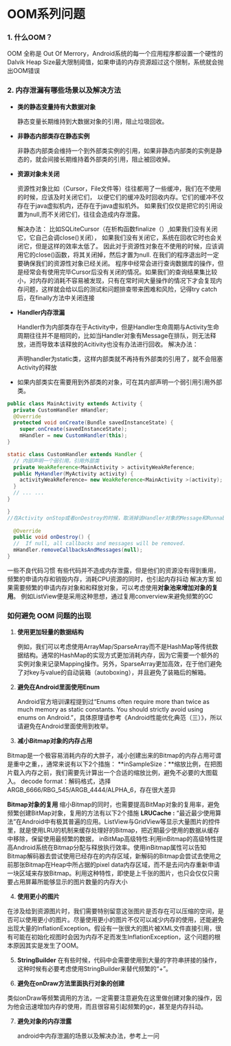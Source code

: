 # OOM系列问题

### 1. 什么OOM？

OOM 全称是 Out Of Merrory，Android系统的每一个应用程序都设置一个硬性的Dalvik Heap Size最大限制阈值，如果申请的内存资源超过这个限制，系统就会抛出OOM错误

### 2. 内存泄漏有哪些场景以及解决方法

  * **类的静态变量持有大数据对象** 

    静态变量长期维持到大数据对象的引用，阻止垃圾回收。

  * **非静态内部类存在静态实例** 

    非静态内部类会维持一个到外部类实例的引用，如果非静态内部类的实例是静态的，就会间接长期维持着外部类的引用，阻止被回收掉。

  * **资源对象未关闭**

     资源性对象比如（Cursor，File文件等）往往都用了一些缓冲，我们在不使用的时候，应该及时关闭它们， 以便它们的缓冲及时回收内存。它们的缓冲不仅存在于java虚拟机内，还存在于java虚拟机外。 如果我们仅仅是把它的引用设置为null,而不关闭它们，往往会造成内存泄露。

    解决办法： 比如SQLiteCursor（在析构函数finalize（）,如果我们没有关闭它，它自己会调close()关闭）， 如果我们没有关闭它，系统在回收它时也会关闭它，但是这样的效率太低了。 因此对于资源性对象在不使用的时候，应该调用它的close()函数，将其关闭掉，然后才置为null. 在我们的程序退出时一定要确保我们的资源性对象已经关闭。 程序中经常会进行查询数据库的操作，但是经常会有使用完毕Cursor后没有关闭的情况。如果我们的查询结果集比较小，对内存的消耗不容易被发现，只有在常时间大量操作的情况下才会复现内存问题，这样就会给以后的测试和问题排查带来困难和风险，记得try catch后，在finally方法中关闭连接

  * **Handler内存泄漏**

    Handler作为内部类存在于Activity中，但是Handler生命周期与Activity生命周期往往并不是相同的，比如当Handler对象有Message在排队，则无法释放，进而导致本该释放的Acitivity也没有办法进行回收。 解决办法：

    声明handler为static类，这样内部类就不再持有外部类的引用了，就不会阻塞Activity的释放

  * 如果内部类实在需要用到外部类的对象，可在其内部声明一个弱引用引用外部类。
  ​

```java
public class MainActivity extends Activity {
  private CustomHandler mHandler;
  @Override
  protected void onCreate(Bundle savedInstanceState) {
    super.onCreate(savedInstanceState);
    mHandler = new CustomHandler(this);
}
```


```java
static class CustomHandler extends Handler {
  // 内部声明一个弱引用，引用外部类
  private WeakReference<MainActivity > activityWeakReference;
  public MyHandler(MyActivity activity) {
    activityWeakReference= new WeakReference<MainActivity >(activity);
  }
  // ... ...   
}

}
//在Activity onStop或者onDestroy的时候，取消掉该Handler对象的Message和Runnable
  
  @Override
  public void onDestroy() {
  //  If null, all callbacks and messages will be removed.
  mHandler.removeCallbacksAndMessages(null);
}
```
一些不良代码习惯 有些代码并不造成内存泄露，但是他们的资源没有得到重用，频繁的申请内存和销毁内存，消耗CPU资源的同时，也引起内存抖动 解决方案 如果需要频繁的申请内存对象和和释放对象，可以考虑使用**对象池来增加对象的复用**。 例如ListView便是采用这种思想，通过复用converview来避免频繁的GC





### 如何避免 OOM 问题的出现

1. **使用更加轻量的数据结构**

   例如，我们可以考虑使用ArrayMap/SparseArray而不是HashMap等传统数据结构。通常的HashMap的实现方式更加消耗内存，因为它需要一个额外的实例对象来记录Mapping操作。另外，SparseArray更加高效，在于他们避免了对key与value的自动装箱（autoboxing），并且避免了装箱后的解箱。


2. **避免在Android里面使用Enum** 

   Android官方培训课程提到过“Enums often require more than twice as much memory as static constants. You should strictly avoid using enums on Android.”，具体原理请参考《Android性能优化典范（三）》，所以请避免在Android里面使用到枚举。

3. **减小Bitmap对象的内存占用** 

  Bitmap是一个极容易消耗内存的大胖子，减小创建出来的Bitmap的内存占用可谓是重中之重，，通常来说有以下2个措施： **inSampleSize：**缩放比例，在把图片载入内存之前，我们需要先计算出一个合适的缩放比例，避免不必要的大图载入。 decode format：解码格式，选择ARGB_6666/RBG_545/ARGB_4444/ALPHA_6，存在很大差异

  **Bitmap对象的复用** 缩小Bitmap的同时，也需要提高BitMap对象的复用率，避免频繁创建BitMap对象，复用的方法有以下2个措施 **LRUCache :** “最近最少使用算法”在Android中有极其普遍的应用。ListView与GridView等显示大量图片的控件里，就是使用LRU的机制来缓存处理好的Bitmap，把近期最少使用的数据从缓存中移除，保留使用最频繁的数据， inBitMap高级特性:利用inBitmap的高级特性提高Android系统在Bitmap分配与释放执行效率。使用inBitmap属性可以告知Bitmap解码器去尝试使用已经存在的内存区域，新解码的Bitmap会尝试去使用之前那张Bitmap在Heap中所占据的pixel data内存区域，而不是去问内存重新申请一块区域来存放Bitmap。利用这种特性，即使是上千张的图片，也只会仅仅只需要占用屏幕所能够显示的图片数量的内存大小

4. **使用更小的图片** 

  在涉及给到资源图片时，我们需要特别留意这张图片是否存在可以压缩的空间，是否可以使用更小的图片。尽量使用更小的图片不仅可以减少内存的使用，还能避免出现大量的InflationException。假设有一张很大的图片被XML文件直接引用，很有可能在初始化视图时会因为内存不足而发生InflationException，这个问题的根本原因其实是发生了OOM。

5. **StringBuilder** 在有些时候，代码中会需要使用到大量的字符串拼接的操作，这种时候有必要考虑使用StringBuilder来替代频繁的“+”。

6. **避免在onDraw方法里面执行对象的创建**

  类似onDraw等频繁调用的方法，一定需要注意避免在这里做创建对象的操作，因为他会迅速增加内存的使用，而且很容易引起频繁的gc，甚至是内存抖动。

7. **避免对象的内存泄露** 

   android中内存泄漏的场景以及解决办法，参考上一问